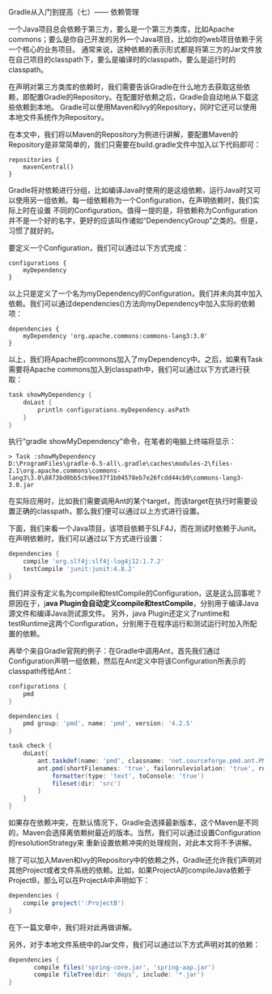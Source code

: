 Gradle从入门到提高（七）—— 依赖管理

一个Java项目总会依赖于第三方，要么是一个第三方类库，比如Apache commons；要么是你自己开发的另外一个Java项目，比如你的web项目依赖于另一个核心的业务项目。
通常来说，这种依赖的表示形式都是将第三方的Jar文件放在自己项目的classpath下，要么是编译时的classpath，要么是运行时的classpath。

在声明对第三方类库的依赖时，我们需要告诉Gradle在什么地方去获取这些依赖，即配置Gradle的Repository。在配置好依赖之后，Gradle会自动地从下载这些依赖到本地。
Gradle可以使用Maven和Ivy的Repository，同时它还可以使用本地文件系统作为Repository。

在本文中，我们将以Maven的Repository为例进行讲解，要配置Maven的Repository是非常简单的，我们只需要在build.gradle文件中加入以下代码即可：
```shell script
repositories {
    mavenCentral()
}
```

Gradle将对依赖进行分组，比如编译Java时使用的是这组依赖，运行Java时又可以使用另一组依赖。每一组依赖称为一个Configuration，在声明依赖时，我们实际上时在设置
不同的Configuration。值得一提的是，将依赖称为Configuration并不是一个好的名字，更好的应该叫作诸如“DependencyGroup”之类的。但是，习惯了就好的。

要定义一个Configuration，我们可以通过以下方式完成：
```shell script
configurations {
    myDependency
}
```

以上只是定义了一个名为myDependency的Configuration，我们并未向其中加入依赖。我们可以通过dependencies()方法向myDependency中加入实际的依赖项：
```shell script
dependencies {
    myDependency 'org.apache.commons:commons-lang3:3.0'
}
```
以上，我们将Apache的commons加入了myDependency中。之后，如果有Task需要将Apache commons加入到classpath中，我们可以通过以下方式进行获取：
```groovy
task showMyDependency {
    doLast {
        println configurations.myDependency.asPath
    }
}
```


执行“gradle showMyDependency”命令，在笔者的电脑上终端将显示：

```shell script
> Task :showMyDependency
D:\ProgramFiles\gradle-6.5-all\.gradle\caches\modules-2\files-2.1\org.apache.commons\commons-lang3\3.0\8873bd0bb5cb9ee37f1b04578eb7e26fcdd44cb0\commons-lang3-3.0.jar
```

在实际应用时，比如我们需要调用Ant的某个target，而该target在执行时需要设置正确的classpath，那么我们便可以通过以上方式进行设置。

下面，我们来看一个Java项目，该项目依赖于SLF4J，而在测试时依赖于Junit。在声明依赖时，我们可以通过以下方式进行设置：

```groovy
dependencies {
    compile 'org.slf4j:slf4j-log4j12:1.7.2'
    testCompile 'junit:junit:4.8.2'
}
```


我们并没有定义名为compile和testCompile的Configuration，这是这么回事呢？原因在于，j**ava Plugin会自动定义compile和testCompile**，分别用于编译Java源文件和编译Java测试源文件。
另外，java Plugin还定义了runtime和testRuntime这两个Configuration，分别用于在程序运行和测试运行时加入所配置的依赖。


再举个来自Gradle官网的例子：在Gradle中调用Ant，首先我们通过Configuration声明一组依赖，然后在Ant定义中将该Configuration所表示的classpath传给Ant：
```groovy
configurations {
    pmd
}

dependencies {
    pmd group: 'pmd', name: 'pmd', version: '4.2.5'
}

task check {
    doLast{
        ant.taskdef(name: 'pmd', classname: 'net.sourceforge.pmd.ant.PMDTask', classpath: configurations.pmd.asPath)
        ant.pmd(shortFilenames: 'true', failonruleviolation: 'true', rulesetfiles: file('pmd-rules.xml').toURI().toString()) {
            formatter(type: 'text', toConsole: 'true')
            fileset(dir: 'src')
        }
    }
}
```


如果存在依赖冲突，在默认情况下，Gradle会选择最新版本，这个Maven是不同的，Maven会选择离依赖树最近的版本。当然，我们可以通过设置Configuration的resolutionStrategy来
重新设置依赖冲突的处理规则，对此本文将不予讲解。

除了可以加入Maven和Ivy的Repository中的依赖之外，Gradle还允许我们声明对其他Project或者文件系统的依赖。比如，如果ProjectA的compileJava依赖于ProjectB，那么可以在ProjectA中声明如下：
```groovy
dependencies {
    compile project(':ProjectB')
}
```

在下一篇文章中，我们将对此再做讲解。

另外，对于本地文件系统中的Jar文件，我们可以通过以下方式声明对其的依赖：
```groovy
dependencies {
       compile files('spring-core.jar', 'spring-aap.jar')
       compile fileTree(dir: 'deps', include: '*.jar')
}
```







